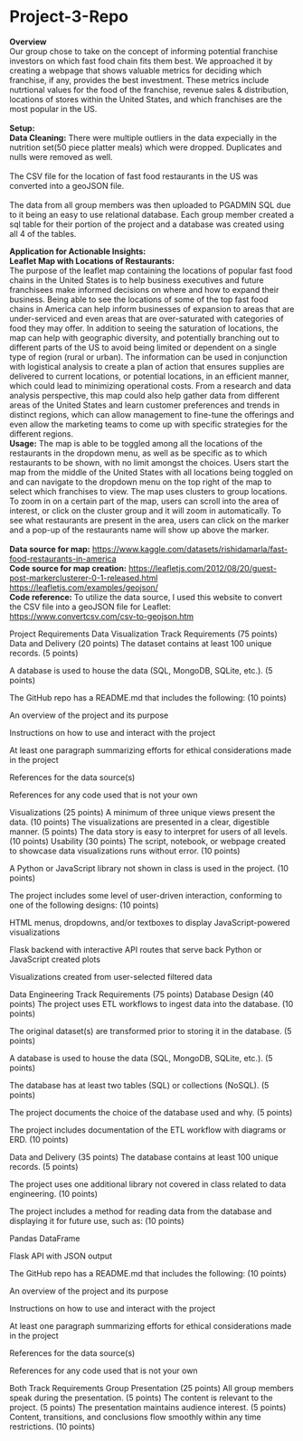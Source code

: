# Project-3-Repo
**Overview**<br>
Our group chose to take on the concept of informing potential franchise investors on which fast food chain fits them best. We approached it by creating a webpage that shows valuable metrics for deciding which franchise, if any, provides the best investment. These metrics include nutrtional values for the food of the franchise, revenue sales & distribution, locations of stores within the United States, and which franchises are the most popular in the US. <br>
<br>
**Setup:**<br>
**Data Cleaning:**
There were multiple outliers in the data expecially in the nutrition set(50 piece platter meals) which were dropped. Duplicates and nulls were removed as well.<br>
<br>
The CSV file for the location of fast food restaurants in the US was converted into a geoJSON file. <br>
<br>
The data from all group members was then uploaded to PGADMIN SQL due to it being an easy to use relational database. Each group member created a sql table for their portion of the project and a database was created using all 4 of the tables.<br>

**Application for Actionable Insights:**<br>
**Leaflet Map with Locations of Restaurants:**<br>
The purpose of the leaflet map containing the locations of popular fast food chains in the United States is to help business executives and future franchisees make informed decisions on where and how to expand their business. Being able to see the locations of some of the top fast food chains in America can help inform businesses of expansion to areas that are under-serviced and even areas that are over-saturated with categories of food they may offer. In addition to seeing the saturation of locations, the map can help with geographic diversity, and potentially branching out to different parts of the US to avoid being limited or dependent on a single type of region (rural or urban). The information can be used in conjunction with logistical analysis to create a plan of action that ensures supplies are delivered to current locations, or potential locations, in an efficient manner, which could lead to minimizing operational costs. From a research and data analysis perspective, this map could also help gather data from different areas of the United States and learn customer preferences and trends in distinct regions, which can allow management to fine-tune the offerings and even allow the marketing teams to come up with specific strategies for the different regions.<br> 
**Usage:** The map is able to be toggled among all the locations of the restaurants in the dropdown menu, as well as be specific as to which restaurants to be shown, with no limit amongst the choices. Users start the map from the middle of the United States with all locations being toggled on and can navigate to the dropdown menu on the top right of the map to select which franchises to view. The map uses clusters to group locations. To zoom in on a certain part of the map, users can scroll into the area of interest, or click on the cluster group and it will zoom in automatically. To see what restaurants are present in the area, users can click on the marker and a pop-up of the restaurants name will show up above the marker.<br>
<br>
**Data source for map:** https://www.kaggle.com/datasets/rishidamarla/fast-food-restaurants-in-america <br>
**Code source for map creation:** https://leafletjs.com/2012/08/20/guest-post-markerclusterer-0-1-released.html <br>
https://leafletjs.com/examples/geojson/<br>
**Code reference:** To utilize the data source, I used this website to convert the CSV file into a geoJSON file for Leaflet: https://www.convertcsv.com/csv-to-geojson.htm <br>


Project Requirements
Data Visualization Track Requirements (75 points)
Data and Delivery (20 points)
The dataset contains at least 100 unique records. (5 points)

A database is used to house the data (SQL, MongoDB, SQLite, etc.). (5 points)

The GitHub repo has a README.md that includes the following: (10 points)

An overview of the project and its purpose

Instructions on how to use and interact with the project

At least one paragraph summarizing efforts for ethical considerations made in the project

References for the data source(s)

References for any code used that is not your own

Visualizations (25 points)
A minimum of three unique views present the data. (10 points)
The visualizations are presented in a clear, digestible manner. (5 points)
The data story is easy to interpret for users of all levels. (10 points)
Usability (30 points)
The script, notebook, or webpage created to showcase data visualizations runs without error. (10 points)

A Python or JavaScript library not shown in class is used in the project. (10 points)

The project includes some level of user-driven interaction, conforming to one of the following designs: (10 points)

HTML menus, dropdowns, and/or textboxes to display JavaScript-powered visualizations

Flask backend with interactive API routes that serve back Python or JavaScript created plots

Visualizations created from user-selected filtered data

Data Engineering Track Requirements (75 points)
Database Design (40 points)
The project uses ETL workflows to ingest data into the database. (10 points)

The original dataset(s) are transformed prior to storing it in the database. (5 points)

A database is used to house the data (SQL, MongoDB, SQLite, etc.). (5 points)

The database has at least two tables (SQL) or collections (NoSQL). (5 points)

The project documents the choice of the database used and why. (5 points)

The project includes documentation of the ETL workflow with diagrams or ERD. (10 points)

Data and Delivery (35 points)
The database contains at least 100 unique records. (5 points)

The project uses one additional library not covered in class related to data engineering. (10 points)

The project includes a method for reading data from the database and displaying it for future use, such as: (10 points)

Pandas DataFrame

Flask API with JSON output

The GitHub repo has a README.md that includes the following: (10 points)

An overview of the project and its purpose

Instructions on how to use and interact with the project

At least one paragraph summarizing efforts for ethical considerations made in the project

References for the data source(s)

References for any code used that is not your own

Both Track Requirements
Group Presentation (25 points)
All group members speak during the presentation. (5 points)
The content is relevant to the project. (5 points)
The presentation maintains audience interest. (5 points)
Content, transitions, and conclusions flow smoothly within any time restrictions. (10 points)

